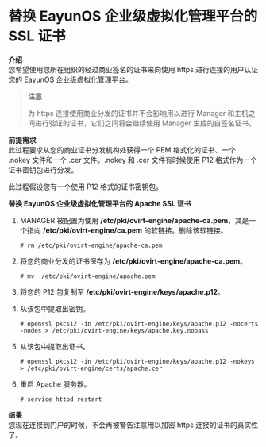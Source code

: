 # 替换 EayunOS 企业级虚拟化管理平台的 SSL 证书

**介绍**<br/>
您希望使用您所在组织的经过商业签名的证书来向使用 https
进行连接的用户认证您的 EayunOS 企业级虚拟化管理平台。

> **注意**
>
> 为 https
> 连接使用商业分发的证书并不会影响用以进行 Manager 和主机之间进行验证的证书，它们之间将会继续使用 Manager 生成的自签名证书。

**前提需求**<br/>
此过程要求从您的商业证书分发机构处获得一个 PEM 格式化的证书、一个 .nokey
文件和一个 .cer 文件。.nokey 和 .cer 文件有时候使用 P12
格式作为一个证书密钥包进行分发。

此过程假设您有一个使用 P12 格式的证书密钥包。


**替换 EayunOS 企业级虚拟化管理平台的 Apache SSL 证书**

1. MANAGER 被配置为使用 **/etc/pki/ovirt-engine/apache-ca.pem**，其是一个指向
**/etc/pki/ovirt-engine/ca.pem** 的软链接。删除该软链接。

   ```
   # rm /etc/pki/ovirt-engine/apache-ca.pem
   ```

2. 将您的商业分发的证书保存为 **/etc/pki/ovirt-engine/apache-ca.pem**。

   ```
   # mv  /etc/pki/ovirt-engine/apache.pem
   ```

3. 将您的 P12 包复制至 **/etc/pki/ovirt-engine/keys/apache.p12**。

4. 从该包中提取出密钥。

   ```
   # openssl pkcs12 -in /etc/pki/ovirt-engine/keys/apache.p12 -nocerts -nodes > /etc/pki/ovirt-engine/keys/apache.key.nopass
   ```

5. 从该包中提取出证书。

   ```
   # openssl pkcs12 -in /etc/pki/ovirt-engine/keys/apache.p12 -nokeys > /etc/pki/ovirt-engine/certs/apache.cer
   ```

6. 重启 Apache 服务器。

   ```
   # service httpd restart
   ```

**结果**<br/>
您现在连接到门户的时候，不会再被警告注意用以加密 https
连接的证书的真实性了。

